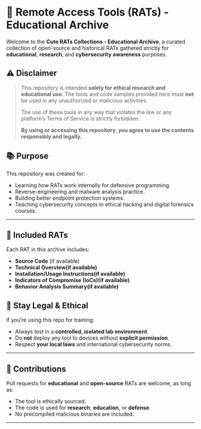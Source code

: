 # 🐀 Remote Access Tools (RATs) - Educational Archive

Welcome to the **Cute RATs Collections - Educational Archive**, a curated collection of open-source and historical RATs gathered strictly for **educational**, **research**, and **cybersecurity awareness** purposes.


## ⚠️ Disclaimer

> This repository is intended **solely for ethical research and educational use**. The tools and code samples provided here must **not** be used in any unauthorized or malicious activities.  
>  
> The use of these tools in any way that violates the law or any platform’s Terms of Service is strictly forbidden.  
>  
> **By using or accessing this repository, you agree to use the contents responsibly and legally.**

## 📚 Purpose

This repository was created for:

- Learning how RATs work internally for defensive programming.
- Reverse-engineering and malware analysis practice.
- Building better endpoint protection systems.
- Teaching cybersecurity concepts in ethical hacking and digital forensics courses.

---

## 🧰 Included RATs

Each RAT in this archive includes:

- **Source Code** (if available)
- **Technical Overview(if available)**
- **Installation/Usage Instructions(if available)**
- **Indicators of Compromise (IoCs)(if available)**
- **Behavior Analysis Summary(if available)**

## 🔐 Stay Legal & Ethical

If you’re using this repo for training:

- Always test in a **controlled, isolated lab environment**.
- Do **not** deploy any tool to devices without **explicit permission**.
- Respect **your local laws** and international cybersecurity norms.

---

## 🤝 Contributions

Pull requests for **educational** and **open-source** RATs are welcome, as long as:

- The tool is ethically sourced.
- The code is used for **research**, **education**, or **defense**.
- No precompiled malicious binaries are included.

---
